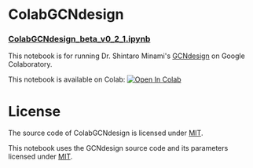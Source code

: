 # ColabGCNdesign
### [ColabGCNdesign_beta_v0_2_1.ipynb](https://colab.research.google.com/github/naokob/ColabGCNdesign/blob/main/ColabGCNdesign_beta_v0_2_1.ipynb)  
This notebook is for running Dr. Shintaro Minami's [GCNdesign](https://github.com/ShintaroMinami/GCNdesign) on Google Colaboratory.

This notebook is available on Colab: [![Open In Colab](https://colab.research.google.com/assets/colab-badge.svg)](https://colab.research.google.com/github/naokob/ColabGCNdesign/blob/main/ColabGCNdesign_beta_v0_2_1.ipynb)

# License
The source code of ColabGCNdesign is licensed under [MIT](https://github.com/naokob/ColabGCNdesign/blob/main/LICENSE).

This notebook uses the GCNdesign source code and its parameters licensed under [MIT](https://github.com/ShintaroMinami/GCNdesign/blob/master/LICENSE).
